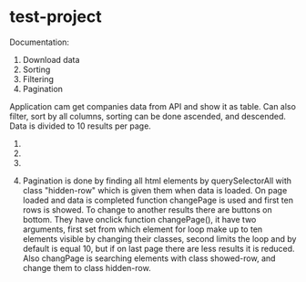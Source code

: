 # test-project
 
Documentation:

1. Download data
2. Sorting
3. Filtering
4. Pagination

 Application cam get companies data from API and show it as table. Can also filter, sort by all columns, sorting can be done ascended, and descended. Data is divided to 10 results per page.
 
 1. 
 
2. 

3. 

4. Pagination is done by finding all html elements by querySelectorAll with class "hidden-row" which is given them when data is loaded.
On page loaded and data is completed function changePage is used and first ten rows is showed.
 To change to another results there are buttons on bottom. They have onclick function changePage(), it have two arguments, first set from which element for loop make up to ten elements visible by changing their classes, second limits the loop and by default is equal 10, but if on last page there are less results it is reduced. Also changPage is searching elements with class showed-row, and change them to class hidden-row.
